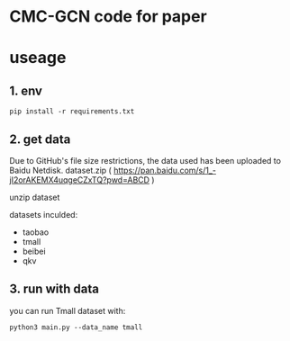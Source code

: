 # CMC-GCN code for paper

# useage
## 1. env
```
pip install -r requirements.txt
```
## 2. get data

Due to GitHub's file size restrictions, the data used has been uploaded to Baidu Netdisk. dataset.zip ( https://pan.baidu.com/s/1_-jI2orAKEMX4uqgeCZxTQ?pwd=ABCD )

unzip dataset

datasets inculded: 
 - taobao
 - tmall
 - beibei
 - qkv 
## 3. run with data 

you can run Tmall dataset with:

`python3 main.py --data_name tmall`

